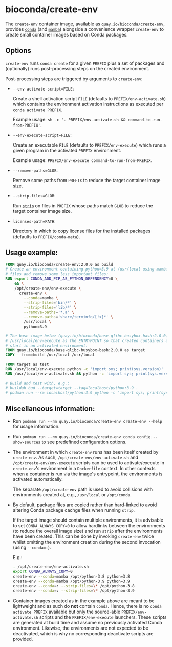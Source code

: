 # bioconda/create-env

The `create-env` container image, available as [`quay.io/bioconda/create-env`](https://quay.io/repository/bioconda/create-env?tab=tags), provides [`conda`](https://github.com/conda/conda/) (and [`mamba`](https://github.com/mamba-org/mamba)) alongside a convenience wrapper `create-env` to create small container images based on Conda packages.


## Options

`create-env` runs `conda create` for a given `PREFIX` plus a set of packages and (optionally) runs post-processing steps on the created environment.

Post-processing steps are triggered by arguments to `create-env`:

- `--env-activate-script=FILE`:

  Create a shell activation script `FILE` (defaults to `PREFIX/env-activate.sh`) which contains the environment activation instructions as executed per `conda activate PREFIX`.

  Example usage: `sh -c '. PREFIX/env-activate.sh && command-to-run-from-PREFIX'`.

- `--env-execute-script=FILE`:

  Create an executable `FILE` (defaults to `PREFIX/env-execute`) which runs a given program in the activated `PREFIX` environment.

  Example usage: `PREFIX/env-execute command-to-run-from-PREFIX`.

- `--remove-paths=GLOB`:

  Remove some paths from `PREFIX` to reduce the target container image size.

- `--strip-files=GLOB`:

  Run [`strip`](https://sourceware.org/binutils/docs/binutils/strip.html) on files in `PREFIX` whose paths match `GLOB` to reduce the target container image size.

- `licenses-path=PATH`:

  Directory in which to copy license files for the installed packages (defaults to `PREFIX/conda-meta`).


## Usage example:
```Dockerfile
FROM quay.io/bioconda/create-env:2.0.0 as build
# Create an environment containing python=3.9 at /usr/local using mamba, strip
# files and remove some less important files:
RUN export CONDA_ADD_PIP_AS_PYTHON_DEPENDENCY=0 \
    && \
    /opt/create-env/env-execute \
      create-env \
        --conda=mamba \
        --strip-files='bin/*' \
        --strip-files='lib/*' \
        --remove-paths='*.a' \
        --remove-paths='share/terminfo/[!x]*' \
        /usr/local \
        python=3.9

# The base image below (quay.io/bioconda/base-glibc-busybox-bash:2.0.0) defines
# /usr/local/env-execute as the ENTRYPOINT so that created containers always
# start in an activated environment.
FROM quay.io/bioconda/base-glibc-busybox-bash:2.0.0 as target
COPY --from=build /usr/local /usr/local

FROM target as test
RUN /usr/local/env-execute python -c 'import sys; print(sys.version)'
RUN /usr/local/env-activate.sh && python -c 'import sys; print(sys.version)'

# Build and test with, e.g.:
# buildah bud --target=target --tag=localhost/python:3.9 .
# podman run --rm localhost/python:3.9 python -c 'import sys; print(sys.version)'
```

## Miscellaneous information:

- Run `podman run --rm quay.io/bioconda/create-env create-env --help` for usage information.

- Run `podman run --rm quay.io/bioconda/create-env conda config --show-sources` to see predefined configuration options.

- The environment in which `create-env` runs has been itself created by `create-env`.
  As such, `/opt/create-env/env-activate.sh` and `/opt/create-env/env-execute` scripts can be used to activate/execute in `create-env`'s environment in a `Dockerfile` context.
  In other contexts when a container is run via the image's entrypoint, the environments is activated automatically.

  The separate `/opt/create-env` path is used to avoid collisions with environments created at, e.g., `/usr/local` or `/opt/conda`.

- By default, package files are copied rather than hard-linked to avoid altering Conda package cachge files when running `strip`.

  If the target image should contain multiple environments, it is advisable to set `CONDA_ALWAYS_COPY=0` to allow hardlinks between the environments (to reduce the overall image size) and run `strip` after the environments have been created.
  This can be done by invoking `create-env` twice whilst omitting the environment creation during the second invocation (using `--conda=:`).

  E.g.:
  ```sh
  . /opt/create-env/env-activate.sh
  export CONDA_ALWAYS_COPY=0
  create-env --conda=mamba /opt/python-3.8 python=3.8
  create-env --conda=mamba /opt/python-3.9 python=3.9
  create-env --conda=: --strip-files=\* /opt/python-3.8
  create-env --conda=: --strip-files=\* /opt/python-3.9
  ```

- Container images created as in the example above are meant to be lightweight and as such do **not** contain `conda`.
  Hence, there is no `conda activate PREFIX` available but only the source-able `PREFIX/env-activate.sh` scripts and the `PREFIX/env-execute` launchers.
  These scripts are generated at build time and assume no previously activated Conda environment.
  Likewise, the environments are not expected to be deactivated, which is why no corresponding deactivate scripts are provided.
